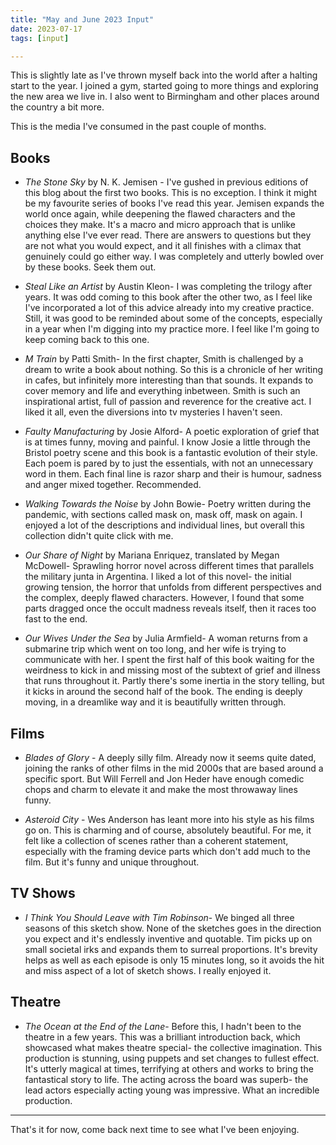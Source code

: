 ```yaml
---
title: "May and June 2023 Input"
date: 2023-07-17
tags: [input]

---
```


This is slightly late as I've thrown myself back into the world after a halting start to the year. I joined a gym, started going to more things and exploring the new area we live in. I also went to Birmingham and other places around the country a bit more. 

This is the media I've consumed in the past couple of months. 

## Books

* *The Stone Sky* by N. K. Jemisen - I've gushed in previous editions of this blog about the first two books. This is no exception. I think it might be my favourite series of books I've read this year. Jemisen expands the world once again, while deepening the flawed characters and the choices they make. It's a macro and micro approach that is unlike anything else I've ever read. There are answers to questions but they are not what you would expect, and it all finishes with a climax that genuinely could go either way. I was completely and utterly bowled over by these books. Seek them out. 

* *Steal Like an Artist* by Austin Kleon- I was completing the trilogy after years. It was odd coming to this book after the other two, as I feel like I've incorporated a lot of this advice already into my creative practice. Still, it was good to be reminded about some of the concepts, especially in a year when I'm digging into my practice more. I feel like I'm going to keep coming back to this one.

* *M Train* by Patti Smith- In the first chapter, Smith is challenged by a dream to write a book about nothing. So this is a chronicle of her writing in cafes, but infinitely more interesting than that sounds. It expands to cover memory and life and everything inbetween. Smith is such an inspirational artist, full of passion and reverence for the creative act. I liked it all, even the diversions into tv mysteries I haven't seen. 

* *Faulty Manufacturing* by Josie Alford- A poetic exploration of grief that is at times funny, moving and painful. I know Josie a little through the Bristol poetry scene and this book is a fantastic evolution of their style. Each poem is pared by to just the essentials, with not an unnecessary word in them. Each final line is razor sharp and their is humour, sadness and anger mixed together. Recommended. 

* *Walking Towards the Noise* by John Bowie- Poetry written during the pandemic, with sections called mask on, mask off, mask on again. I enjoyed a lot of the descriptions and individual lines, but overall this collection didn't quite click with me. 

* *Our Share of Night* by Mariana Enriquez, translated by Megan McDowell- Sprawling horror novel across different times that parallels the military junta in Argentina. I liked a lot of this novel- the initial growing tension, the horror that unfolds from different perspectives and the complex, deeply flawed characters. However, I found that some parts dragged once the occult madness reveals itself, then it races too fast to the end. 

* *Our Wives Under the Sea* by Julia Armfield- A woman returns from a submarine trip which went on too long, and her wife is trying to communicate with her. I spent the first half of this book waiting for the weirdness to kick in and missing most of the subtext of grief and illness that runs throughout it. Partly there's some inertia in the story telling, but it kicks in around the second half of the book. The ending is deeply moving, in a dreamlike way and it is beautifully written through. 

## Films

* *Blades of Glory* - A deeply silly film. Already now it seems quite dated, joining the ranks of other films in the mid 2000s that are based around a specific sport. But Will Ferrell and Jon Heder have enough comedic chops and charm to elevate it and make the most throwaway lines funny. 

* *Asteroid City* - Wes Anderson has leant more into his style as his films go on. This is charming and of course, absolutely beautiful. For me, it felt like a collection of scenes rather than a coherent statement, especially with the framing device parts which don't add much to the film. But it's funny and unique throughout.

## TV Shows

* *I Think You Should Leave with Tim Robinson*- We binged all three seasons of this sketch show. None of the sketches goes in the direction you expect and it's endlessly inventive and quotable. Tim picks up on small societal irks and expands them to surreal proportions. It's brevity helps as well as each episode is only 15 minutes long, so it avoids the hit and miss aspect of a lot of sketch shows. I really enjoyed it. 

## Theatre

* *The Ocean at the End of the Lane*- Before this, I hadn't been to the theatre in a few years. This was a brilliant introduction back, which showcased what makes theatre special- the collective imagination. This production is stunning, using puppets and set changes to fullest effect. It's utterly magical at times, terrifying at others and works to bring the fantastical story to life. The acting across the board was superb- the lead actors especially acting young was impressive. What an incredible production. 

---

That's it for now, come back next time to see what I've been enjoying. 